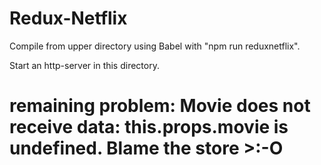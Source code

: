 # Redux-Netflix

Compile from upper directory using Babel with "npm run reduxnetflix".

Start an http-server in this directory.

# remaining problem: Movie does not receive data: this.props.movie is undefined. Blame the store >:-O

